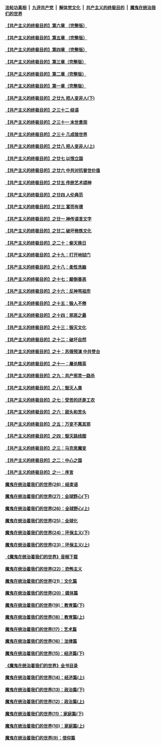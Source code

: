####  [法轮功真相](../../../../basic/blob/master/README.md?t=04230531) &nbsp;|&nbsp; [九评共产党](../../../../9ping.md/blob/master/README.md?t=04230531) &nbsp;|&nbsp; [解体党文化](../../../../jtdwh.md/blob/master/README.md?t=04230531)  &nbsp;|&nbsp; [共产主义的终极目的](../../../../gczydzjmd.md/blob/master/README.md?t=04230531) &nbsp;|&nbsp; [魔鬼在统治我们的世界](../../../../mgztzwmdsj.md/blob/master/README.md?t=04230531) 

#### [【共产主义的终极目的】第六章 （完整版）](../pages/nsc422/n11428913.md?t=04230531) 

#### [【共产主义的终极目的】第五章 （完整版）](../pages/nsc422/n11428912.md?t=04230531) 

#### [【共产主义的终极目的】第四章 （完整版）](../pages/nsc422/n11428907.md?t=04230531) 

#### [【共产主义的终极目的】第三章（完整版）](../pages/nsc422/n11428848.md?t=04230531) 

#### [【共产主义的终极目的】第二章（完整版）](../pages/nsc422/n11428831.md?t=04230531) 

#### [【共产主义的终极目的】第一章（完整版）](../pages/nsc422/n11417651.md?t=04230531) 

#### [【共产主义的终极目的】之廿九 把人变非人(下)](../pages/nsc422/n11344140.md?t=04230531) 

#### [【共产主义的终极目的】之三十二 结语](../pages/nsc422/n11360535.md?t=04230531) 

#### [【共产主义的终极目的】之三十一 末世景观](../pages/nsc422/n11351129.md?t=04230531) 

#### [【共产主义的终极目的】之三十 几成狼世界](../pages/nsc422/n11348280.md?t=04230531) 

#### [【共产主义的终极目的】之廿八 把人变非人(上)](../pages/nsc422/n11340492.md?t=04230531) 

#### [【共产主义的终极目的】之廿七 以恨立国](../pages/nsc422/n11336944.md?t=04230531) 

#### [【共产主义的终极目的】之廿六 中共对抗普世价值](../pages/nsc422/n11324785.md?t=04230531) 

#### [【共产主义的终极目的】之廿五 传统艺术颂神](../pages/nsc422/n11296396.md?t=04230531) 

#### [【共产主义的终极目的】之廿四 人伦典范](../pages/nsc422/n11296397.md?t=04230531) 

#### [【共产主义的终极目的】之廿三 富而有德](../pages/nsc422/n11283598.md?t=04230531) 

#### [【共产主义的终极目的】之廿一 神传语言文字](../pages/nsc422/n11263265.md?t=04230531) 

#### [【共产主义的终极目的】之廿二 破坏修炼文化](../pages/nsc422/n11245728.md?t=04230531) 

#### [【共产主义的终极目的】之二十：偷天换日](../pages/nsc422/n11238846.md?t=04230531) 

#### [【共产主义的终极目的】之十九：打开地狱门](../pages/nsc422/n11206376.md?t=04230531) 

#### [【共产主义的终极目的】之十八：柔性洗脑](../pages/nsc422/n11199994.md?t=04230531) 

#### [【共产主义的终极目的】之十七：颠倒善恶](../pages/nsc422/n11179782.md?t=04230531) 

#### [【共产主义的终极目的】之十六：反神骂祖宗](../pages/nsc422/n11166798.md?t=04230531) 

#### [【共产主义的终极目的】之十五：毁人不倦](../pages/nsc422/n11166792.md?t=04230531) 

#### [【共产主义的终极目的】之十四：邪恶之最](../pages/nsc422/n11150249.md?t=04230531) 

#### [【共产主义的终极目的】之十三：毁灭文化](../pages/nsc422/n11135227.md?t=04230531) 

#### [【共产主义的终极目的】之十二：破坏自然](../pages/nsc422/n11135214.md?t=04230531) 

#### [【共产主义的终极目的】之十：苏俄预演 中共登台](../pages/nsc422/n11118424.md?t=04230531) 

#### [【共产主义的终极目的】之十一：屠杀精英](../pages/nsc422/n11118442.md?t=04230531) 

#### [【共产主义的终极目的】之九：共产邪灵一路杀](../pages/nsc422/n11114139.md?t=04230531) 

#### [【共产主义的终极目的】之八：毁灭人类](../pages/nsc422/n11108503.md?t=04230531) 

#### [【共产主义的终极目的】之七：受苦的还是工农](../pages/nsc422/n11101809.md?t=04230531) 

#### [【共产主义的终极目的】之六：甜头和苦头](../pages/nsc422/n11096971.md?t=04230531) 

#### [【共产主义的终极目的】之五：万变不离其邪](../pages/nsc422/n11091285.md?t=04230531) 

#### [【共产主义的终极目的】之四：毁灭路线图](../pages/nsc422/n11086284.md?t=04230531) 

#### [【共产主义的终极目的】之三：马克思魔变](../pages/nsc422/n11061941.md?t=04230531) 

#### [【共产主义的终极目的】之二：中心之国](../pages/nsc422/n11047728.md?t=04230531) 

#### [【共产主义的终极目的】之一：序言](../pages/nsc422/n11086077.md?t=04230531) 

#### [魔鬼在统治着我们的世界(28)：结束语](../pages/nsc422/n10936246.md?t=04230531) 

#### [魔鬼在统治着我们的世界(27)：全球野心(下)](../pages/nsc422/n10928319.md?t=04230531) 

#### [魔鬼在统治着我们的世界(26)：全球野心(上)](../pages/nsc422/n10900318.md?t=04230531) 

#### [魔鬼在统治着我们的世界(25)：全球化](../pages/nsc422/n10788205.md?t=04230531) 

#### [魔鬼在统治着我们的世界(24)：环保主义(下)](../pages/nsc422/n10695307.md?t=04230531) 

#### [魔鬼在统治着我们的世界(23)：环保主义(上)](../pages/nsc422/n10688613.md?t=04230531) 

#### [《魔鬼在统治着我们的世界》音频下载](../pages/nsc422/n10635553.md?t=04230531) 

#### [魔鬼在统治着我们的世界(22)：恐怖主义](../pages/nsc422/n10614727.md?t=04230531) 

#### [魔鬼在统治着我们的世界(21)：文化篇](../pages/nsc422/n10597706.md?t=04230531) 

#### [魔鬼在统治着我们的世界(20)：媒体篇](../pages/nsc422/n10586579.md?t=04230531) 

#### [魔鬼在统治着我们的世界(19)：教育篇(下)](../pages/nsc422/n10564808.md?t=04230531) 

#### [魔鬼在统治着我们的世界(18)：教育篇(上)](../pages/nsc422/n10526970.md?t=04230531) 

#### [魔鬼在统治着我们的世界(17)：艺术篇](../pages/nsc422/n10499093.md?t=04230531) 

#### [魔鬼在统治着我们的世界(16)：法律篇](../pages/nsc422/n10485969.md?t=04230531) 

#### [魔鬼在统治着我们的世界(15)：经济篇(下)](../pages/nsc422/n10469975.md?t=04230531) 

#### [《魔鬼在统治着我们的世界》全书目录](../pages/nsc422/n10464261.md?t=04230531) 

#### [魔鬼在统治着我们的世界(14)：经济篇(上)](../pages/nsc422/n10457370.md?t=04230531) 

#### [魔鬼在统治着我们的世界(13)：政治篇(下)](../pages/nsc422/n10448270.md?t=04230531) 

#### [魔鬼在统治着我们的世界(12)：政治篇(上)](../pages/nsc422/n10444576.md?t=04230531) 

#### [魔鬼在统治着我们的世界(11)：家庭篇(下)](../pages/nsc422/n10440961.md?t=04230531) 

#### [魔鬼在统治着我们的世界(10)：家庭篇(上)](../pages/nsc422/n10435448.md?t=04230531) 

#### [魔鬼在统治着我们的世界(9)：信仰篇](../pages/nsc422/n10432159.md?t=04230531) 

